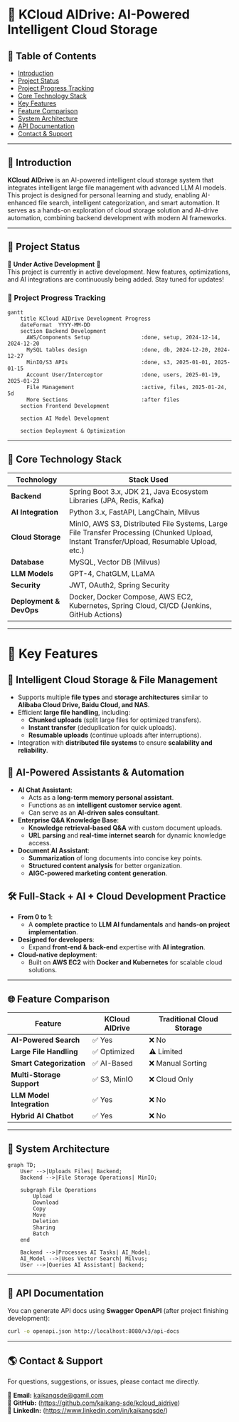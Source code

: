 # 🚀 KCloud AIDrive: AI-Powered Intelligent Cloud Storage

## 📌 Table of Contents
- [Introduction](#introduction)
- [Project Status](#-project-status)
- [Project Progress Tracking](#-project-progress-tracking)
- [Core Technology Stack](#core-technology-stack)
- [Key Features](#key-features)
- [Feature Comparison](#feature-comparison)
- [System Architecture](#system-architecture)
- [API Documentation](#api-documentation)
- [Contact & Support](#-contact--support)

---

## 🚀 Introduction

**KCloud AIDrive** is an AI-powered intelligent cloud storage system that integrates intelligent large file management with advanced LLM AI models. This project is designed for personal learning and study, enabling AI-enhanced file search, intelligent categorization, and smart automation. It serves as a hands-on exploration of cloud storage solution and AI-drive automation, combining backend development with modern AI frameworks. 

---

## 📌 Project Status
🚧 **Under Active Development** 🚧  
This project is currently in active development. New features, optimizations, and AI integrations are continuously being added. Stay tuned for updates!

### 🚀 Project Progress Tracking
```mermaid
gantt
    title KCloud AIDrive Development Progress
    dateFormat  YYYY-MM-DD
    section Backend Development
      AWS/Components Setup                :done, setup, 2024-12-14, 2024-12-20
      MySQL tables design                 :done, db, 2024-12-20, 2024-12-27
      MinIO/S3 APIs                       :done, s3, 2025-01-01, 2025-01-15
      Account User/Interceptor            :done, users, 2025-01-19, 2025-01-23
      File Management                     :active, files, 2025-01-24, 5d
      More Sections                       :after files
    section Frontend Development
        
    section AI Model Development

    section Deployment & Optimization
```

---

## 🔧 Core Technology Stack
| Technology                       | Stack Used                                                                                                                                |
|----------------------------------|-------------------------------------------------------------------------------------------------------------------------------------------|
| **Backend**                      | Spring Boot 3.x, JDK 21, Java Ecosystem Libraries (JPA, Redis, Kafka)                                                                     |
| **AI Integration**               | Python 3.x, FastAPI, LangChain, Milvus                                                                                                    |
| **Cloud Storage**                | MinIO, AWS S3, Distributed File Systems, Large File Transfer Processing (Chunked Upload, Instant Transfer/Upload, Resumable Upload, etc.) |
| **Database**                     | MySQL, Vector DB (Milvus)                                                                                                                 |
| **LLM Models**                   | GPT-4, ChatGLM, LLaMA                                                                                                                     |
| **Security**                     | JWT, OAuth2, Spring Security                                                                                                              |
| **Deployment & DevOps**          | Docker, Docker Compose, AWS EC2, Kubernetes, Spring Cloud, CI/CD (Jenkins, GitHub Actions)                                                |

---

# 🚀 Key Features

## 📂 Intelligent Cloud Storage & File Management
- Supports multiple **file types** and **storage architectures** similar to **Alibaba Cloud Drive, Baidu Cloud, and NAS**.
- Efficient **large file handling**, including:
    - **Chunked uploads** (split large files for optimized transfers).
    - **Instant transfer** (deduplication for quick uploads).
    - **Resumable uploads** (continue uploads after interruptions).
- Integration with **distributed file systems** to ensure **scalability and reliability**.

## 🤖 AI-Powered Assistants & Automation
- **AI Chat Assistant**:
    - Acts as a **long-term memory personal assistant**.
    - Functions as an **intelligent customer service agent**.
    - Can serve as an **AI-driven sales consultant**.
- **Enterprise Q&A Knowledge Base**:
    - **Knowledge retrieval-based Q&A** with custom document uploads.
    - **URL parsing** and **real-time internet search** for dynamic knowledge access.
- **Document AI Assistant**:
    - **Summarization** of long documents into concise key points.
    - **Structured content analysis** for better organization.
    - **AIGC-powered marketing content generation**.

## 🛠 Full-Stack + AI + Cloud Development Practice
- **From 0 to 1**:
    - A **complete practice** to **LLM AI fundamentals** and **hands-on project implementation**.
- **Designed for developers**:
    - Expand **front-end & back-end** expertise with **AI integration**.
- **Cloud-native deployment**:
    - Built on **AWS EC2** with **Docker and Kubernetes** for scalable cloud solutions.

---

## 🌐 Feature Comparison
| Feature               | KCloud AIDrive   | Traditional Cloud Storage |
|----------------------|------------------|--------------------------|
| **AI-Powered Search** | ✅ Yes            | ❌ No |
| **Large File Handling** | ✅ Optimized      | ⚠️ Limited |
| **Smart Categorization** | ✅ AI-Based       | ❌ Manual Sorting |
| **Multi-Storage Support** | ✅ S3, MinIO      | ❌ Cloud Only |
| **LLM Model Integration** | ✅ Yes            | ❌ No |
| **Hybrid AI Chatbot** | ✅ Yes            | ❌ No |

---

## 🔄 System Architecture
```mermaid
graph TD;
    User -->|Uploads Files| Backend;
    Backend -->|File Storage Operations| MinIO;

    subgraph File Operations
        Upload
        Download
        Copy
        Move
        Deletion
        Sharing
        Batch 
    end
    
    Backend -->|Processes AI Tasks| AI_Model;
    AI_Model -->|Uses Vector Search| Milvus;
    User -->|Queries AI Assistant| Backend;
```

---

## 📘 API Documentation
You can generate API docs using **Swagger OpenAPI** (after project finishing development):
```sh
curl -o openapi.json http://localhost:8080/v3/api-docs
```

---


## 🌎 Contact & Support
For questions, suggestions, or issues, please contact me directly.

📩 **Email:** kaikangsde@gamil.com  
🐙 **GitHub:** (https://github.com/kaikang-sde/kcloud_aidrive)  
🔗 **LinkedIn:** (https://www.linkedin.com/in/kaikangsde/)

